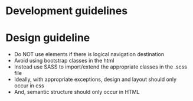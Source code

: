 # Development guidelines


# Design guideline

* Do NOT use <a /> elements if there is logical navigation destination
* Avoid using bootstrap classes in the html
 * Instead use SASS to import/extend the appropriate classes in the .scss file
 * Ideally, with appropriate exceptions, design and layout should only occur in css
 * And, semantic structure should only occur in HTML